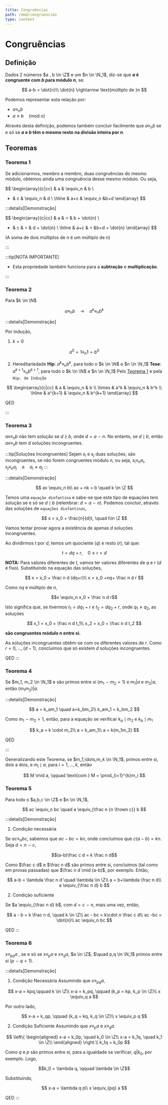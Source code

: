 ```yaml
---
title: Congruências
path: /emd/congruencias
type: content
---
```


# Congruências

## Definição

Dados 2 números $a , b \in \Z$ e um $n \in \N_1$, diz-se que **$a$ é congruente com $b$ para módulo $n$**, se:

$$
a-b = \dot{n}\\
\dot{n} \rightarrow \text{múltiplo de }n
$$

Podemos representar esta relação por:

- $a \equiv_n b$
- $a \equiv b \quad (\text{mod } n)$

Através desta definição, podemos também concluir facilmente que $a \equiv_n b$ se e só se **$a$ e $b$ têm o mesmo resto na divisão inteira por $n$**.

## Teoremas

### Teorema 1

Se adicionarmos, membro a membro, duas congruências do mesmo módulo, obtemos ainda uma congruência desse mesmo módulo.
Ou seja,

$$
\begin{array}{c|cc}
 & a & \equiv_n & b \\
+ & c &  \equiv_n & d \\
\hline
 & a+c & \equiv_n &b+d
\end{array}
$$

:::details[Demonstração]

$$
\begin{array}{c|cc}
 & a & = & b + \dot{n} \\
+ & c & = & d + \dot{n} \\
\hline
 & a+c & = &b+d + \dot{n}
\end{array}
$$

(A soma de dois múltiplos de $n$ é um múltiplo de $n$)

:::

:::tip[NOTA IMPORTANTE]

- Esta propriedade também funciona para a **subtração** e **multiplicação**.

:::

### Teorema 2

Para $k \in \N$

$$
a \equiv_n b \quad \rightarrow \quad a^k \equiv_n b^k
$$

:::details[Demonstração]

Por indução,

1. $k=0$

$$
a^0 = 1 \equiv_n 1 = b^0
$$

2. Hereditariedade
   **Hip**: $a^k \equiv_n b^k$, para todo o $k \in \N$ e $n \in \N_1$
   **Tese**: $a^{k+1} \equiv_n b^{k+1}$, para todo o $k \in \N$ e $n \in \N_1$
   Pelo [Teorema 1](#teorema-1) e pela `Hip. de Indução`

$$
\begin{array}{c|cc}
 & a & \equiv_n & b \\
\times & a^k &  \equiv_n & b^k \\
\hline
 & a^{k+1} & \equiv_n & b^{k+1}
\end{array}
$$

QED

:::

### Teorema 3

$ax \equiv_n b$ não tem solução se $d \nmid b$, onde $d = a \frown n$. No entanto, se $d \mid b$, então $ax \equiv_n b$ tem $d$ soluções incongruentes.

:::tip[Soluções Incongruentes]
Sejam $s_i$ e $s_j$ duas soluções, são incongruentes, se não forem congruentes módulo $n$, ou seja, $s_i \equiv_n a_i, \quad s_j \equiv_n a_j \quad \text{e} \quad a_i \neq a_j$
:::

:::details[Demonstração]

$$
 ax \equiv_n b\\
 ax + nk = b \quad k \in \Z
$$

Temos uma `equação diofantina` e sabe-se que este tipo de equações tem solução se e só se $d \mid b$ (relembrar: $d = a \frown n$). Podemos concluir, através das soluções de `equações diofantinas`,

$$
x = x_0 + \frac{n}{d}t, \quad t\in \Z
$$

Vamos tentar provar agora a existência de apenas $d$ soluções incongruentes.

Ao dividirmos $t$ por $d$, temos um quociente ($q$) e resto ($r$), tal que:

$$
t = dq + r, \quad 0 \leq r < d
$$

**NOTA:** Para valores diferentes de $t$, vamos ter valores diferentes de $q$ e $r$ ($d$ é fixo).
Substituindo na equação das soluções,

$$
x = x_0 + \frac n d (dq+r)\\
x = x_0 +nq+ \frac n d r
$$

Como $nq$ é múltiplo de $n$,

$$x \equiv_n x_0 + \frac n d r$$

Isto significa que, se tivermos $t_1 = dq_1 + r$ e $t_2 = dq_2 + r$, onde $q_1 \neq q_2$, as soluções

$$
x_1 = x_0 + \frac n d t_1\\
x_2 = x_0 + \frac n d t_2
$$

**são congruentes módulo n entre si.**

As soluções incongruentes obtêm-se com os diferentes valores de $r$. Como $r=0,\dots,(d-1)$, concluímos que só existem $d$ soluções incongruentes.

QED
:::

### Teorema 4

Se $m_1, m_2 \in \N_1$ e são primos entre si $(m_1 \frown m_2 =1)$ e $m_1|a$ e $m_2|a$, então $(m_1m_2)|a$.

:::details[Demonstração]

$$
a = k_am_1 \quad a=k_bm_2\\
k_am_1 = k_bm_2
$$

Como $m_1 \frown m_2 = 1$, então, para a equação se verificar $k_a \mid m_2$ e $k_b \mid m_1$

$$
k_a = k \cdot m_2\\
a = k_am_1\\
a = k(m_1m_2)
$$

QED

:::

Generalizando este Teorema, se $m_1,\dots,m_k \in \N_1$, primos entre si, dois a dois, e $m_i \mid a$, para $i = 1,\dots,k$, então

$$
M \mid a, \qquad \text{com } M = \prod_{i=1}^{k}m_i
$$

### Teorema 5

Para todo o $a,b,c \in \Z$ e $n \in \N_1$,

$$
ac \equiv_n bc \quad a \equiv_{\frac n {n \frown c}} b
$$

:::details[Demonstração]

1. Condição necessária

Se $ac \equiv_n bc$, sabemos que $ac-bc = kn$, onde concluímos que $c(a-b)=kn$.
Seja $d=n \frown c$,

$$(a-b)\frac c d = k \frac n d$$

Como $\frac c d$ e $\frac n d$ são primos entre si, concluímos (tal como em provas passadas) que $\frac n d \mid (a-b)$, por exemplo.
Então,

$$
a-b = \lambda \frac n d \quad \lambda \in \Z\\
a = b+\lambda \frac n d\\
a \equiv_{\frac n d} b
$$

2. Condição suficiente

Se $a \equiv_{\frac n d} b$, com $d = c \frown n$, mais uma vez, então,

$$
a - b =  k \frac n d, \quad k \in \Z\\
ac - bc = k\cdot n \frac c d\\
ac -bc = \dot{n}\\
ac \equiv_n bc
$$

QED
:::

### Teorema 6

$x \equiv_{pq} a$ , se e só se $x \equiv_p a$ e $x \equiv_q a$,
$a \in \Z$, $\quad p,q \in \N_1$ primos entre si ($p \frown q = 1$).

:::details[Demonstração]

1. Condição Necessária
   Assumindo que $x \equiv_{pq} a$,

$$
x-a = kpq,\qquad k \in \Z\\
x-a = k_pq, \qquad (k_p = kp, k_p \in \Z)\\
x \equiv_q a
$$

Por outro lado,

$$
x-a = k_qp, \qquad (k_q = kq, k_q \in \Z)\\
x \equiv_p q
$$

2. Condição Suficiente
   Assumindo que $x \equiv_p a$ e $x \equiv_q a$.

$$
\left\{ \begin{aligned}
  x-a = k_0p, \quad k_0 \in \Z\\
  x-a = k_1q, \quad k_1 \in \Z\\
\end{aligned} \right.\\
k_1q = k_0p
$$

Como $q$ e $p$ são primos entre si, para a igualdade se verificar, $q | k_0$, por exemplo.
Logo,

$$k_0 = \lambda q, \qquad \lambda \in \Z$$

Substituindo,

$$
x-a = \lambda q p\\
x \equiv_{pq} a
$$

QED
:::
